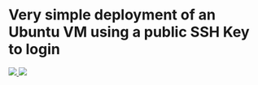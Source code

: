 # Very simple deployment of an Ubuntu VM using a public SSH Key to login

<a href="https://portal.azure.com/#create/Microsoft.Template/uri/https%3A%2F%2Fraw.githubusercontent.com%2Fsebbrochet%2Fazure-jinja2%2Fmaster%2Fexamples%2F101-vm-sshkey%2Fgenerated%2Fazuredeploy.json" target="_blank">
    <img src="http://azuredeploy.net/deploybutton.png"/>
</a>
<a href="http://armviz.io/#/?load=https%3A%2F%2Fraw.githubusercontent.com%2Fsebbrochet%2Fazure-jinja2%2Fmaster%2Fexamples%2F101-vm-sshkey%2Fgenerated%2Fazuredeploy.json" target="_blank">
    <img src="http://armviz.io/visualizebutton.png"/>
</a>
